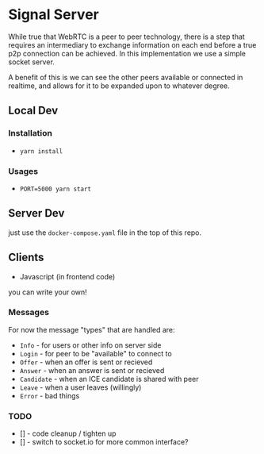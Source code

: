 # Signal Server

While true that WebRTC is a peer to peer technology, there is a step that requires an intermediary to exchange information on each end before a true p2p connection can be achieved. In this implementation we use a simple socket server.

A benefit of this is we can see the other peers available or connected in realtime, and allows for it to be expanded upon to whatever degree.

## Local Dev

### Installation
* `yarn install`

### Usages
* `PORT=5000 yarn start`

## Server Dev
just use the `docker-compose.yaml` file in the top of this repo.


## Clients
* Javascript (in frontend code)

you can write your own!

### Messages
For now the message "types" that are handled are:
* `Info` - for users or other info on server side
* `Login` - for peer to be "available" to connect to
* `Offer` - when an offer is sent or recieved
* `Answer` - when an answer is sent or recieved
* `Candidate` - when an ICE candidate is shared with peer
* `Leave` - when a user leaves (willingly)
* `Error` - bad things

### TODO
* [] - code cleanup / tighten up
* [] - switch to socket.io for more common interface?

